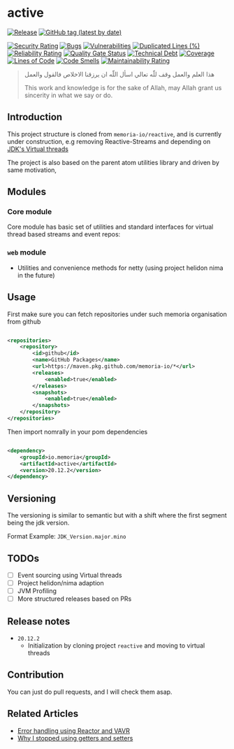# active

[![Release](https://github.com/memoria-io/active/workflows/Release/badge.svg)](https://github.com/memoria-io/active/actions?query=workflow%3ARelease)
[![GitHub tag (latest by date)](https://img.shields.io/github/v/tag/memoria-io/active?label=Version&logo=github)](https://github.com/orgs/memoria-io/packages?repo_name=active)

[![Security Rating](https://sonarcloud.io/api/project_badges/measure?project=memoria-io_active&metric=security_rating)](https://sonarcloud.io/summary/new_code?id=memoria-io_active)
[![Bugs](https://sonarcloud.io/api/project_badges/measure?project=memoria-io_active&metric=bugs)](https://sonarcloud.io/summary/new_code?id=memoria-io_active)
[![Vulnerabilities](https://sonarcloud.io/api/project_badges/measure?project=memoria-io_active&metric=vulnerabilities)](https://sonarcloud.io/summary/new_code?id=memoria-io_active)
[![Duplicated Lines (%)](https://sonarcloud.io/api/project_badges/measure?project=memoria-io_active&metric=duplicated_lines_density)](https://sonarcloud.io/summary/new_code?id=memoria-io_active)
[![Reliability Rating](https://sonarcloud.io/api/project_badges/measure?project=memoria-io_active&metric=reliability_rating)](https://sonarcloud.io/summary/new_code?id=memoria-io_active)
[![Quality Gate Status](https://sonarcloud.io/api/project_badges/measure?project=memoria-io_active&metric=alert_status)](https://sonarcloud.io/summary/new_code?id=memoria-io_active)
[![Technical Debt](https://sonarcloud.io/api/project_badges/measure?project=memoria-io_active&metric=sqale_index)](https://sonarcloud.io/summary/new_code?id=memoria-io_active)
[![Coverage](https://sonarcloud.io/api/project_badges/measure?project=memoria-io_active&metric=coverage)](https://sonarcloud.io/summary/new_code?id=memoria-io_active)
[![Lines of Code](https://sonarcloud.io/api/project_badges/measure?project=memoria-io_active&metric=ncloc)](https://sonarcloud.io/summary/new_code?id=memoria-io_active)
[![Code Smells](https://sonarcloud.io/api/project_badges/measure?project=memoria-io_active&metric=code_smells)](https://sonarcloud.io/summary/new_code?id=memoria-io_active)
[![Maintainability Rating](https://sonarcloud.io/api/project_badges/measure?project=memoria-io_active&metric=sqale_rating)](https://sonarcloud.io/summary/new_code?id=memoria-io_active)


> هذا العلم والعمل وقف للّه تعالي اسأل اللّه ان يرزقنا الاخلاص فالقول والعمل
>
> This work and knowledge is for the sake of Allah, may Allah grant us sincerity in what we say or do.

## Introduction

This project structure is cloned from `memoria-io/reactive`, and is currently under construction, e.g removing
Reactive-Streams and depending on [JDK's Virtual threads](https://openjdk.org/jeps/444)

The project is also based on the parent atom utilities library and driven by same motivation,

## Modules

### Core module

Core module has basic set of utilities and standard interfaces for virtual thread based streams and event repos:

### `web` module

* Utilities and convenience methods for netty (using project helidon nima in the future)

## Usage

First make sure you can fetch repositories under such memoria organisation from github

```xml

<repositories>
    <repository>
        <id>github</id>
        <name>GitHub Packages</name>
        <url>https://maven.pkg.github.com/memoria-io/*</url>
        <releases>
            <enabled>true</enabled>
        </releases>
        <snapshots>
            <enabled>true</enabled>
        </snapshots>
    </repository>
</repositories>

```

Then import nomrally in your pom dependencies

```xml

<dependency>
    <groupId>io.memoria</groupId>
    <artifactId>active</artifactId>
    <version>20.12.2</version>
</dependency>
```

## Versioning

The versioning is similar to semantic but with a shift where the first segment being the jdk version.

Format Example: `JDK_Version.major.mino`

## TODOs

* [ ] Event sourcing using Virtual threads
* [ ] Project helidon/nima adaption
* [ ] JVM Profiling
* [ ] More structured releases based on PRs

## Release notes

* `20.12.2`
    * Initialization by cloning project `reactive` and moving to virtual threads

## Contribution

You can just do pull requests, and I will check them asap.

## Related Articles

* [Error handling using Reactor and VAVR](https://marmoush.com/2019/11/12/Error-Handling.html)
* [Why I stopped using getters and setters](https://marmoush.com/2019/12/13/stopped-using-getters-and-setters.html)
